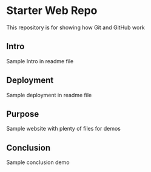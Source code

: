 # Starter Web Repo

This repository is for showing how Git and GitHub work

## Intro

Sample Intro in readme file


## Deployment

Sample deployment in readme file

## Purpose

Sample website with plenty of files for demos

## Conclusion

Sample conclusion demo